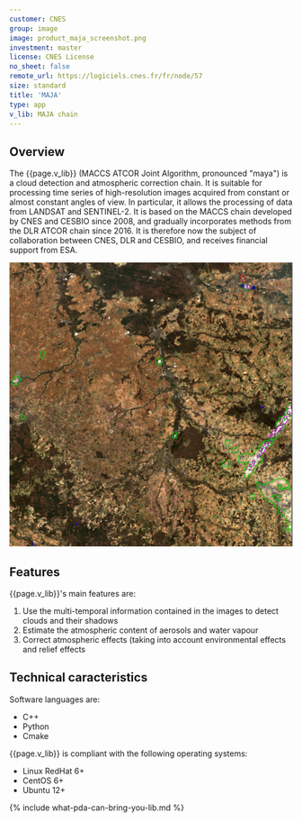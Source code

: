 ```yaml
---
customer: CNES
group: image
image: product_maja_screenshot.png
investment: master
license: CNES License
no_sheet: false
remote_url: https://logiciels.cnes.fr/fr/node/57
size: standard
title: 'MAJA'
type: app
v_lib: MAJA chain
---
```



Overview
--------

The {{page.v_lib}} (MACCS ATCOR Joint Algorithm, pronounced "maya") is a cloud detection and atmospheric correction chain. It is suitable for processing time series of high-resolution images acquired from constant or almost constant angles of view. In particular, it allows the processing of data from LANDSAT and SENTINEL-2.  It is based on the MACCS chain developed by CNES and CESBIO since 2008, and gradually incorporates methods from the DLR ATCOR chain since 2016. It is therefore now the subject of collaboration between CNES, DLR and CESBIO, and receives financial support from ESA.

![{{page.v_lib}} picture](product_maja_screenshot.png)

Features
--------

{{page.v_lib}}'s main features are:
1. Use the multi-temporal information contained in the images to detect clouds and their shadows
2. Estimate the atmospheric content of aerosols and water vapour
3. Correct atmospheric effects (taking into account environmental effects and relief effects


Technical caracteristics
------------------------

Software languages are:
* C++
* Python
* Cmake

{{page.v_lib}} is compliant with the following operating systems:
* Linux RedHat 6+
* CentOS 6+
* Ubuntu 12+



{% include what-pda-can-bring-you-lib.md %}